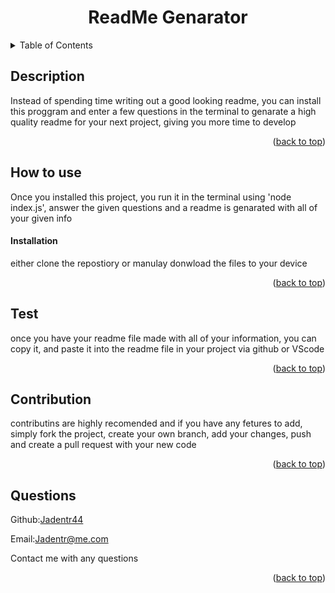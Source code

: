 <h1 id="top" align="center">ReadMe Genarator</h1>

<details>
<summary>Table of Contents</summary>
<ul>
   <li><a href="#Description">Description</a></li>
   <li><a href="#How-to">How to use</a></li>
   <li><a href="#Description">Description</a></li>
   <li><a href="#Installation">Installation</a></li>
   <li><a href="#test">Test</a></li>
   <li><a href="#Questions">Questions</a></li>
</ul>
</details>

<div id="Description">
<h2>Description</h2>


Instead of spending time writing out a good looking readme, you can install this proggram and enter a few questions in the terminal to genarate a high quality readme for your next project, giving you more time to develop
<p align="right">(<a href="#top">back to top</a>)</p>
</div>

<div id="How-to">
<h2>How to use</h2>

Once you installed this project, you run it in the terminal using 'node index.js', answer the given questions and a readme is genarated with all of your given info


<div id="Installation">
<h4>Installation</h4>

either clone the repostiory or manulay donwload the files to your device
<p align="right">(<a href="#top">back to top</a>)</p>
</div></div>

<div id="test">
<h2>Test</h2>

once you have your readme file made with all of your information, you can copy it, and paste it into the readme file in your project via github or VScode
<p align="right">(<a href="#top">back to top</a>)</p>
</div>

<div id="contribution">
<h2>Contribution</h2>

contributins are highly recomended and if you have any fetures to add, simply fork the project, create your own branch, add your changes, push and create a pull request with your new code
<p align="right">(<a href="#top">back to top</a>)</p>
</div>

<div id="Questions">
<h2>Questions</h2>

Github:[Jadentr44](https://github.com/Jadentr44)

Email:Jadentr@me.com

Contact me with any questions
<p align="right">(<a href="#top">back to top</a>)</p>
</div>
